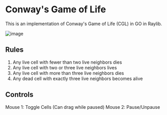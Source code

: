 # Conway's Game of Life

This is an implementation of Conway's Game of Life (CGL) in GO in Raylib.

![image](https://user-images.githubusercontent.com/14164311/193949151-ac933e1d-6f57-4c98-8b12-2c22e821af5c.png)

## Rules

1. Any live cell with fewer than two live neighbors dies
2. Any live cell with two or three live neighbors lives 
3. Any live cell with more than three live neighbors dies
4. Any dead cell with exactly three live neighbors becomes alive

## Controls

Mouse 1: Toggle Cells (Can drag while paused)
Mouse 2: Pause/Unpause
